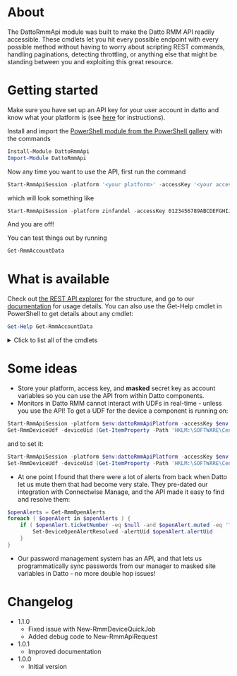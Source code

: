 # About
The DattoRmmApi module was built to make the Datto RMM API readily accessible. These cmdlets let you hit every possible endpoint with every possible method without having to worry about scripting REST commands, handling paginations, detecting throttling, or anything else that might be standing between you and exploiting this great resource.

# Getting started

Make sure you have set up an API key for your user account in datto and know what your platform is (see [here](https://help.aem.autotask.net/en/Content/2SETUP/APIv2.htm) for instructions).

Install and import the [PowerShell module from the PowerShell gallery](https://www.powershellgallery.com/packages/DattoRmmApi/) with the commands 

```powershell
Install-Module DattoRmmApi
Import-Module DattoRmmApi
```

Now any time you want to use the API, first run the command
```powershell
Start-RmmApiSession -platform '<your platform>' -accessKey '<your access key>' -secretKey '<your secret key>'
```
which will look something like
```powershell
Start-RmmApiSession -platform zinfandel -accessKey 0123456789ABCDEFGHIJKLMNOPQRSTUV -secretKey ABCDEFGHIJKLMNOPQRSTUVWXYZ012345
```
And you are off!

You can test things out by running
```powershell
Get-RmmAccountData
```

# What is available
Check out [the REST API explorer](https://zinfandel-api.centrastage.net/api/swagger-ui.html) for the structure, and go to our [documentation](https://github.com/pncit/DattoRmmApi/blob/main/docs/) for usage details.
You can also use the Get-Help cmdlet in PowerShell to get details about any cmdlet:
```powershell
Get-Help Get-RmmAccountData
```

<details>
    <summary>Click to list all of the cmdlets</summary>

## Account

- [Get-RmmAccountData](https://github.com/pncit/DattoRmmApi/blob/main/docs/account.md#Get-RmmAccountData)
- [Get-RmmAccountVariables](https://github.com/pncit/DattoRmmApi/blob/main/docs/account.md#Get-RmmAccountVariables)
- [Get-RmmComponents](https://github.com/pncit/DattoRmmApi/blob/main/docs/account.md#Get-RmmComponents)
- [Get-RmmDevices](https://github.com/pncit/DattoRmmApi/blob/main/docs/account.md#Get-RmmDevices)
- [Get-RmmOpenAlerts](https://github.com/pncit/DattoRmmApi/blob/main/docs/account.md#Get-RmmOpenAlerts)
- [Get-RmmResolvedAlerts](https://github.com/pncit/DattoRmmApi/blob/main/docs/account.md#Get-RmmResolvedAlerts)
- [Get-RmmSites](https://github.com/pncit/DattoRmmApi/blob/main/docs/account.md#Get-RmmSites)
- [Get-RmmUsers](https://github.com/pncit/DattoRmmApi/blob/main/docs/account.md#Get-RmmUsers)
- [New-RmmAccountVariable](https://github.com/pncit/DattoRmmApi/blob/main/docs/account.md#New-RmmAccountVariable)
- [Remove-RmmAccountVariable](https://github.com/pncit/DattoRmmApi/blob/main/docs/account.md#Remove-RmmAccountVariable)
- [Set-RmmAccountVariable](https://github.com/pncit/DattoRmmApi/blob/main/docs/account.md#Set-RmmAccountVariable)

## Alerts
- [Get-RmmAlert](https://github.com/pncit/DattoRmmApi/blob/main/docs/alerts.md#Get-RmmAlert)
- [Set-RmmAlertResolved](https://github.com/pncit/DattoRmmApi/blob/main/docs/alerts.md#Set-RmmAlertResolved)

## Audit
- [Get-RmmDeviceAuditData](https://github.com/pncit/DattoRmmApi/blob/main/docs/audit.md#Get-RmmDeviceAuditData)
- [Get-RmmDeviceSoftwareAuditData](https://github.com/pncit/DattoRmmApi/blob/main/docs/audit.md#Get-RmmDeviceSoftwareAuditData)
- [Get-RmmEsxiHostAuditData](https://github.com/pncit/DattoRmmApi/blob/main/docs/audit.md#Get-RmmEsxiHostAuditData)
- [Get-RmmPrinterAuditData](https://github.com/pncit/DattoRmmApi/blob/main/docs/audit.md#Get-RmmPrinterAuditData)

## Device
- [Get-RmmDevice](https://github.com/pncit/DattoRmmApi/blob/main/docs/device.md#Get-RmmDevice)
- [Get-RmmDeviceById](https://github.com/pncit/DattoRmmApi/blob/main/docs/device.md#Get-RmmDeviceById)
- [Get-RmmDeviceOpenAlerts](https://github.com/pncit/DattoRmmApi/blob/main/docs/device.md#Get-RmmDeviceOpenAlerts)
- [Get-RmmDeviceResolvedAlerts](https://github.com/pncit/DattoRmmApi/blob/main/docs/device.md#Get-RmmDeviceResolvedAlerts)
- [Move-RmmDevice](https://github.com/pncit/DattoRmmApi/blob/main/docs/device.md#Move-RmmDevice)
- [New-RmmDeviceQuickJob](https://github.com/pncit/DattoRmmApi/blob/main/docs/device.md#New-RmmDeviceQuickJob)
- [Set-RmmDeviceUdf](https://github.com/pncit/DattoRmmApi/blob/main/docs/device.md#Set-RmmDeviceUdf)
- [Set-RmmDeviceWarranty](https://github.com/pncit/DattoRmmApi/blob/main/docs/device.md#Set-RmmDeviceWarranty)

## Job
- [Get-RmmJob](https://github.com/pncit/DattoRmmApi/blob/main/docs/job.md#Get-RmmJob)
- [Get-RmmJobComponents](https://github.com/pncit/DattoRmmApi/blob/main/docs/job.md#Get-RmmJobComponents)

## Site
- [Get-RmmSite](https://github.com/pncit/DattoRmmApi/blob/main/docs/sites.md#Get-RmmSite)
- [Get-RmmSiteDevices](https://github.com/pncit/DattoRmmApi/blob/main/docs/sites.md#Get-RmmSiteDevices)
- [Get-RmmSiteOpenAlerts](https://github.com/pncit/DattoRmmApi/blob/main/docs/sites.md#Get-RmmSiteOpenAlerts)
- [Get-RmmSiteResolvedAlerts](https://github.com/pncit/DattoRmmApi/blob/main/docs/sites.md#Get-RmmSiteResolvedAlerts)
- [Get-RmmSiteSettings](https://github.com/pncit/DattoRmmApi/blob/main/docs/sites.md#Get-RmmSiteSettings)
- [Get-RmmSiteVariables](https://github.com/pncit/DattoRmmApi/blob/main/docs/sites.md#Get-RmmSiteVariables)
- [New-RmmSite](https://github.com/pncit/DattoRmmApi/blob/main/docs/sites.md#New-RmmSite)
- [New-RmmSiteVariable](https://github.com/pncit/DattoRmmApi/blob/main/docs/sites.md#Get-RmmSiteVariable)
- [Remove-RmmSiteProxy](https://github.com/pncit/DattoRmmApi/blob/main/docs/sites.md#Remove-RmmSiteProxy)
- [Remove-RmmSiteVariable](https://github.com/pncit/DattoRmmApi/blob/main/docs/sites.md#Remove-RmmSiteVariable)
- [Set-RmmSite](https://github.com/pncit/DattoRmmApi/blob/main/docs/sites.md#Set-RmmSite)
- [Set-RmmSiteProxy](https://github.com/pncit/DattoRmmApi/blob/main/docs/sites.md#Set-RmmSiteProxy)
- [Set-RmmSiteVariable](https://github.com/pncit/DattoRmmApi/blob/main/docs/sites.md#Set-RmmSiteVariable)

</details>

# Some ideas
- Store your platform, access key, and **masked** secret key as account variables so you can use the API from within Datto components.
- Monitors in Datto RMM cannot interact with UDFs in real-time - unless you use the API! To get a UDF for the device a component is running on:
```powershell
Start-RmmApiSession -platform $env:dattoRmmApiPlatform -accessKey $env:dattoRmmApiAccessKey -secretKey $env:dattoRmmApiSecretKey
Get-RmmDeviceUdf -deviceUid (Get-ItemProperty -Path 'HKLM:\SOFTWARE\CentraStage' -Name DeviceId).DeviceId -udf11
```
and to set it:
```powershell
Start-RmmApiSession -platform $env:dattoRmmApiPlatform -accessKey $env:dattoRmmApiAccessKey -secretKey $env:dattoRmmApiSecretKey
Set-RmmDeviceUdf -deviceUid (Get-ItemProperty -Path 'HKLM:\SOFTWARE\CentraStage' -Name DeviceId).DeviceId -udf11 "Hello World!"
```
- At one point I found that there were a lot of alerts from back when Datto let us mute them that had become very stale. They pre-dated our integration with Connectwise Manage, and the API made it easy to find and resolve them:
```powershell
$openAlerts = Get-RmmOpenAlerts
foreach ( $openAlert in $openAlerts ) {
    if ( $openAlert.ticketNumber -eq $null -and $openAlert.muted -eq 'True' ) {
        Set-DeviceOpenAlertResolved -alertUid $openAlert.alertUid
    }
}
```
- Our password management system has an API, and that lets us programmatically sync passwords from our manager to masked site variables in Datto - no more double hop issues!

# Changelog
- 1.1.0
    - Fixed issue with New-RmmDeviceQuickJob
    - Added debug code to New-RmmApiRequest
- 1.0.1
    - Improved documentation
- 1.0.0
    - Initial version